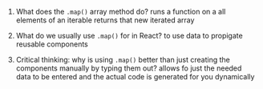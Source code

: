 1. What does the `.map()` array method do?
   runs a function on a all elements of an iterable
   returns that new iterated array

2. What do we usually use `.map()` for in React?
   to use data to propigate reusable components

3. Critical thinking: why is using `.map()` better than just
   creating the components manually by typing them out?
   allows fo just the needed data to be entered and the actual code is generated for you dynamically
